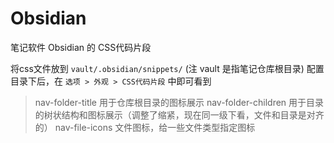 # Obsidian

笔记软件 Obsidian 的 CSS代码片段

将css文件放到 `vault/.obsidian/snippets/` (注 vault 是指笔记仓库根目录) 配置目录下后，在 `选项 > 外观 > CSS代码片段` 中即可看到

> nav-folder-title 用于仓库根目录的图标展示
> nav-folder-children 用于目录的树状结构和图标展示（调整了缩紧，现在同一级下看，文件和目录是对齐的）
> nav-file-icons 文件图标，给一些文件类型指定图标


